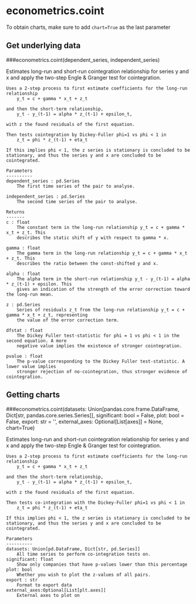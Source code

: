 # econometrics.coint

To obtain charts, make sure to add `chart=True` as the last parameter

## Get underlying data 
###econometrics.coint(dependent_series, independent_series)

Estimates long-run and short-run cointegration relationship for series y and x and apply
    the two-step Engle & Granger test for cointegration.

    Uses a 2-step process to first estimate coefficients for the long-run relationship
        y_t = c + gamma * x_t + z_t

    and then the short-term relationship,
        y_t - y_(t-1) = alpha * z_(t-1) + epsilon_t,

    with z the found residuals of the first equation.

    Then tests cointegration by Dickey-Fuller phi=1 vs phi < 1 in
        z_t = phi * z_(t-1) + eta_t

    If this implies phi < 1, the z series is stationary is concluded to be
    stationary, and thus the series y and x are concluded to be cointegrated.

    Parameters
    ----------
    dependent_series : pd.Series
        The first time series of the pair to analyse.

    independent_series : pd.Series
        The second time series of the pair to analyse.

    Returns
    -------
    c : float
        The constant term in the long-run relationship y_t = c + gamma * x_t + z_t. This
        describes the static shift of y with respect to gamma * x.

    gamma : float
        The gamma term in the long-run relationship y_t = c + gamma * x_t + z_t. This
        describes the ratio between the const-shifted y and x.

    alpha : float
        The alpha term in the short-run relationship y_t - y_(t-1) = alpha * z_(t-1) + epsilon. This
        gives an indication of the strength of the error correction toward the long-run mean.

    z : pd.Series
        Series of residuals z_t from the long-run relationship y_t = c + gamma * x_t + z_t, representing
        the value of the error correction term.

    dfstat : float
        The Dickey Fuller test-statistic for phi = 1 vs phi < 1 in the second equation. A more
        negative value implies the existence of stronger cointegration.

    pvalue : float
        The p-value corresponding to the Dickey Fuller test-statistic. A lower value implies
        stronger rejection of no-cointegration, thus stronger evidence of cointegration.


## Getting charts 
###econometrics.coint(datasets: Union[pandas.core.frame.DataFrame, Dict[str, pandas.core.series.Series]], significant: bool = False, plot: bool = False, export: str = '', external_axes: Optional[List[axes]] = None, chart=True)

Estimates long-run and short-run cointegration relationship for series y and x and apply
    the two-step Engle & Granger test for cointegration.

    Uses a 2-step process to first estimate coefficients for the long-run relationship
        y_t = c + gamma * x_t + z_t

    and then the short-term relationship,
        y_t - y_(t-1) = alpha * z_(t-1) + epsilon_t,

    with z the found residuals of the first equation.

    Then tests co-integration with the Dickey-Fuller phi=1 vs phi < 1 in
        z_t = phi * z_(t-1) + eta_t

    If this implies phi < 1, the z series is stationary is concluded to be
    stationary, and thus the series y and x are concluded to be cointegrated.

    Parameters
    ----------
    datasets: Union[pd.DataFrame, Dict[str, pd.Series]]
        All time series to perform co-integration tests on.
    significant: float
        Show only companies that have p-values lower than this percentage
    plot: bool
        Whether you wish to plot the z-values of all pairs.
    export : str
        Format to export data
    external_axes:Optional[List[plt.axes]]
        External axes to plot on
